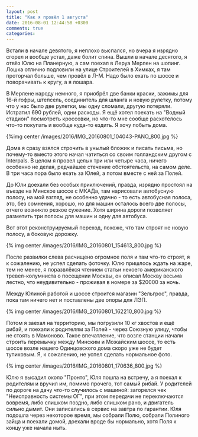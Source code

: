 ```yaml
---
layout: post
title: "Как я провёл 1 августа"
date: 2016-08-01 12:44:58 +0300
comments: true
categories: 
---
```

Встали в начале девятого, я неплохо выспался, но вчера я изрядно сгорел и вообще устал, даже болит спина. Вышли в начале десятого, я отвёз Юлю на Планерную, а сам поехал в Леруа Мерлен на шопинг. Лошка отлично подловили на улице Строителей в Химках, я там проторчал больше, чем провёл в Л-М. Надо было ехать по шоссе и поворачивать к кругу, а я лошара.

В Мерлене народу немного, я приобрёл две банки краски, зажимы для 16-й гофры, штепсель, соединитель для шланга и новую рулетку, потому что у нас было две рулетки, мы одну сломали, другую потеряли. Истратил 690 рублей, одни расходы. Я ещё хотел поехать на "Водный стадион" посмотреть кроссовки, но что-то мне сообще расхотелось что-то покупать и вообще куда-то ездить. Я хочу побыть дома.

{%img center /images/2016/IMG_20160801_104043-PANO_800.jpg %}

Дома я сразу взялся строчить в унылый бложик и писать письма, но почему-то вместо этого начал чатиться со своим голландским другом с Interpals. В целом я провел целых три или четыре часа, ничего особенно не делая, редчайшее стечение обстоятельств, на самом деле. В три часа пора было ехать за Юлей, а потом вместе с ней за Полей.

До Юли доехали без особых приключений, правда, изрядно простоял на въезде на Минское шоссе с МКАДа, там нарисовали автобусную полосу, на мой взгляд, не особенно удачно - то есть автобусная полоса, это, без сомнения, хорошо, но для машин осталось всего две полосы, отчего возникло резкое сужение. Хотя ширина дороги позволяет разметить три полосы для машин и одну для автобуса.

Вот этот реконструируемый переход, похоже, что там строят не новую полосу, а боковую дорожку.

{% img center /images/2016/IMG_20160801_154613_800.jpg %}

После развилки слева расчищено огромное поля и там что-то строят, я к сожалению, не успел сделать фоточку. Юлю пришлось ждать на жаре, тем не менее, я поразвлёкся чтением статьи некоего американского тревел-колумниста о посещении Москвы, он описал Москву весьма лестно, что неудивительно - проживая в номере за $20000 за ночь.

Между Юлиной работой и шоссе строится магазин "Зельгрос", правда, пока там ничего нет и поставлены две опоры для ЛЭП. 

{% img center /images/2016/IMG_20160801_162210_800.jpg %}

Потом я заехал на территорию, мы погрузили 10 кг хвостов и ещё рибай, и поехали к родителям за Полей - через Союзную улицу, чтобы не стоять в Мамоново. Такое впечатление, что возле станции начали строить перемычку между Минским и Можайским шоссе, то есть шоссе возле нашего Одинцовского дома скоро уже не будет тупиковым. Я, к сожалению, не успел сделать нормальное фото.

{% img center /images/2016/IMG_20160801_170636_800.jpg %}

Юлю я высадил около "Пронто", Юля пошла на встречу, а я поехал к родителям и вручил им, помимо прочего, тот самый рибай. У родителей по дороге на дачу что-то случилось с машиной: загорелся чек "Неисправность системы ОГ", при этом передачи не переключаются вовремя, либо слишком поздно, либо слишком рано, и двигатель сильно дымит. Они записались в сервис на завтра по гарантии. Юля подошла через некоторое время, мы собрали Полю, собрали Полиного зайца и поехали домой, доехали вроде бы нормально, хотя Поля к концу уже начала ныть.
